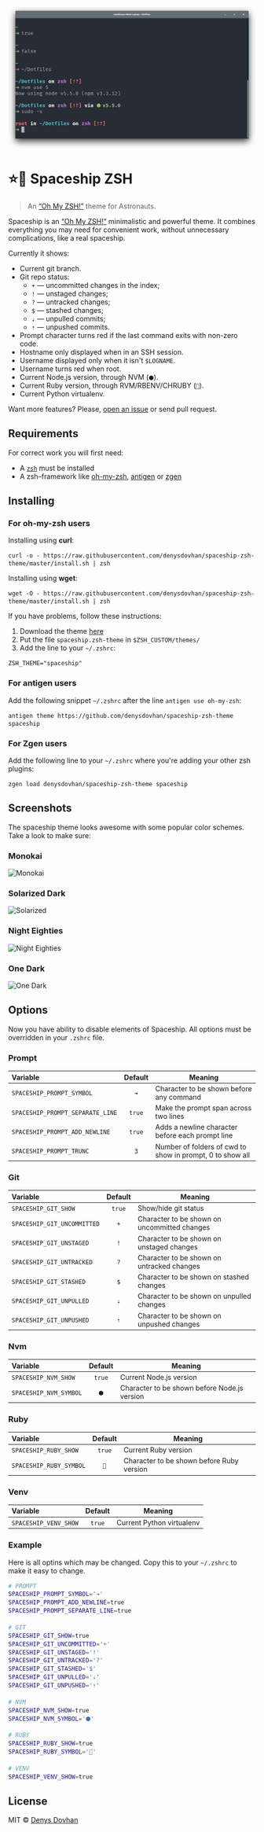 
![Spaceship](./preview.png)

# ⭐🚀 Spaceship ZSH

> An [“Oh My ZSH!”](http://ohmyz.sh/) theme for Astronauts.

Spaceship is an [“Oh My ZSH!”](http://ohmyz.sh/) minimalistic and powerful theme. It combines everything you may need for convenient work, without unnecessary complications, like a real spaceship.

Currently it shows:

* Current git branch.
* Git repo status:
  * `+` — uncommitted changes in the index;
  * `!` — unstaged changes;
  * `?` — untracked changes;
  * `$` — stashed changes;
  * `⇣` — unpulled commits;
  * `⇡` — unpushed commits.
* Prompt character turns red if the last command exits with non-zero code.
* Hostname only displayed when in an SSH session.
* Username displayed only when it isn't `$LOGNAME`.
* Username turns red when root.
* Current Node.js version, through NVM (`⬢`).
* Current Ruby version, through RVM/RBENV/CHRUBY (`💎`).
* Current Python virtualenv.

Want more features? Please, [open an issue](https://github.com/denysdovhan/spaceship-zsh-theme/issues/new) or send pull request.

## Requirements

For correct work you will first need:

* A [`zsh`](http://www.zsh.org/) must be installed
* A zsh–framework like [oh-my-zsh](http://ohmyz.sh/), [antigen](http://antigen.sharats.me/) or [zgen](https://github.com/tarjoilija/zgen)

## Installing

### For oh-my-zsh users

Installing using **curl**:

```
curl -o - https://raw.githubusercontent.com/denysdovhan/spaceship-zsh-theme/master/install.sh | zsh
```

Installing using **wget**:

```
wget -O - https://raw.githubusercontent.com/denysdovhan/spaceship-zsh-theme/master/install.sh | zsh
```

If you have problems, follow these instructions:

1. Download the theme [here](https://raw.githubusercontent.com/denysdovhan/spaceship-zsh-theme/master/spaceship.zsh-theme)
2. Put the file `spaceship.zsh-theme` in `$ZSH_CUSTOM/themes/`
3. Add the line to your `~/.zshrc`:
  ```
  ZSH_THEME="spaceship"
  ```

### For antigen users

Add the following snippet `~/.zshrc` after the line `antigen use oh-my-zsh`:

```
antigen theme https://github.com/denysdovhan/spaceship-zsh-theme spaceship
```

### For Zgen users

Add the following line to your `~/.zshrc` where you're adding your other zsh plugins:

```
zgen load denysdovhan/spaceship-zsh-theme spaceship
```

## Screenshots

The spaceship theme looks awesome with some popular color schemes. Take a look to make sure:

### Monokai

![Monokai](https://cloud.githubusercontent.com/assets/3459374/12703427/827bfd5e-c84b-11e5-8bef-44d4e6955c01.png)

### Solarized Dark

![Solarized](https://cloud.githubusercontent.com/assets/3459374/12703426/82799b72-c84b-11e5-8943-3a7df0d55978.png)

### Night Eighties

![Night Eighties](https://cloud.githubusercontent.com/assets/3459374/12703429/827d2918-c84b-11e5-95a1-bbfe621e77d5.png)

### One Dark

![One Dark](https://cloud.githubusercontent.com/assets/3459374/12703428/827c7356-c84b-11e5-8764-372ce30dd3fa.png)

## Options

Now you have ability to disable elements of Spaceship. All options must be overridden in your `.zshrc` file.

### Prompt

| Variable | Default | Meaning |
| :------- | :-----: | ------- |
| `SPACESHIP_PROMPT_SYMBOL` | `➔` | Character to be shown before any command |
| `SPACESHIP_PROMPT_SEPARATE_LINE` | `true` | Make the prompt span across two lines |
| `SPACESHIP_PROMPT_ADD_NEWLINE` | `true` | Adds a newline character before each prompt line |
| `SPACESHIP_PROMPT_TRUNC` | `3` | Number of folders of cwd to show in prompt, 0 to show all |

### Git

| Variable | Default | Meaning |
| :------- | :-----: | ------- |
| `SPACESHIP_GIT_SHOW` | `true` | Show/hide git status |
| `SPACESHIP_GIT_UNCOMMITTED` | `+` | Character to be shown on uncommitted changes |
| `SPACESHIP_GIT_UNSTAGED` | `!` | Character to be shown on unstaged changes |
| `SPACESHIP_GIT_UNTRACKED` | `?` | Character to be shown on untracked changes |
| `SPACESHIP_GIT_STASHED` | `$` | Character to be shown on stashed changes |
| `SPACESHIP_GIT_UNPULLED` | `⇣` | Character to be shown on unpulled changes |
| `SPACESHIP_GIT_UNPUSHED` | `⇡` | Character to be shown on unpushed changes |

### Nvm

| Variable | Default | Meaning |
| :------- | :-----: | ------- |
| `SPACESHIP_NVM_SHOW` | `true` | Current Node.js version |
| `SPACESHIP_NVM_SYMBOL` | `⬢` | Character to be shown before Node.js version |

### Ruby

| Variable | Default | Meaning |
| :------- | :-----: | ------- |
| `SPACESHIP_RUBY_SHOW` | `true` | Current Ruby version |
| `SPACESHIP_RUBY_SYMBOL` | `💎` | Character to be shown before Ruby version |

### Venv

| Variable | Default | Meaning |
| :------- | :-----: | ------- |
| `SPACESHIP_VENV_SHOW` | `true` | Current Python virtualenv |

### Example

Here is all optins which may be changed. Copy this to your `~/.zshrc` to make it easy to change.

```zsh
# PROMPT
SPACESHIP_PROMPT_SYMBOL='➔'
SPACESHIP_PROMPT_ADD_NEWLINE=true
SPACESHIP_PROMPT_SEPARATE_LINE=true

# GIT
SPACESHIP_GIT_SHOW=true
SPACESHIP_GIT_UNCOMMITTED='+'
SPACESHIP_GIT_UNSTAGED='!'
SPACESHIP_GIT_UNTRACKED='?'
SPACESHIP_GIT_STASHED='$'
SPACESHIP_GIT_UNPULLED='⇣'
SPACESHIP_GIT_UNPUSHED='⇡'

# NVM
SPACESHIP_NVM_SHOW=true
SPACESHIP_NVM_SYMBOL='⬢'

# RUBY
SPACESHIP_RUBY_SHOW=true
SPACESHIP_RUBY_SYMBOL='💎'

# VENV
SPACESHIP_VENV_SHOW=true
```

## License

MIT © [Denys Dovhan](http://denysdovhan.com)
